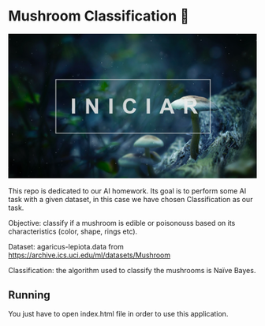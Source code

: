 # Mushroom Classification 🍄

![alt text](preview.png)

This repo is dedicated to our AI homework. Its goal is to perform some AI task with a given dataset, in this case we have chosen Classification as our task.

Objective: classify if a mushroom is edible or poisonouss based on its characteristics (color, shape, rings etc).

Dataset: agaricus-lepiota.data from https://archive.ics.uci.edu/ml/datasets/Mushroom

Classification: the algorithm used to classify the mushrooms is Naïve Bayes.

## Running
You just have to open index.html file in order to use this application.